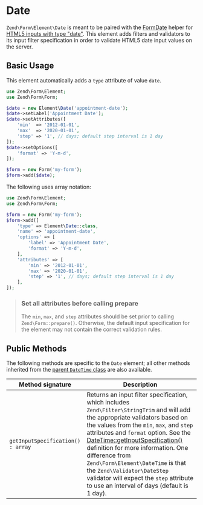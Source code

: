 # Date

`Zend\Form\Element\Date` is meant to be paired with the
[FormDate](../helper/form-date.md) helper for
[HTML5 inputs with type "date"](http://www.whatwg.org/specs/web-apps/current-work/multipage/states-of-the-type-attribute.html#date-state-%28type=date%29).
This element adds filters and validators to its input filter specification in
order to validate HTML5 date input values on the server.

## Basic Usage

This element automatically adds a `type` attribute of value `date`.

```php
use Zend\Form\Element;
use Zend\Form\Form;

$date = new Element\Date('appointment-date');
$date->setLabel('Appointment Date');
$date->setAttributes([
    'min'  => '2012-01-01',
    'max'  => '2020-01-01',
    'step' => '1', // days; default step interval is 1 day
]);
$date->setOptions([
    'format' => 'Y-m-d',
]);

$form = new Form('my-form');
$form->add($date);
```

The following uses array notation:

```php
use Zend\Form\Element;
use Zend\Form\Form;

$form = new Form('my-form');
$form->add([
	'type' => Element\Date::class,
	'name' => 'appointment-date',
	'options' => [
		'label' => 'Appointment Date',
		'format' => 'Y-m-d',
	],
	'attributes' => [
		'min' => '2012-01-01',
		'max' => '2020-01-01',
		'step' => '1', // days; default step interval is 1 day
	],
]);
```

> ### Set all attributes before calling prepare
> 
> The `min`, `max`, and `step` attributes should be set prior to calling
> `Zend\Form::prepare()`. Otherwise, the default input specification for the
> element may not contain the correct validation rules.

## Public Methods

The following methods are specific to the `Date` element; all other methods
inherited from the [parent `DateTime` class](date-time.md#public-methods) are also
available.

Method signature                  | Description
--------------------------------- | -----------
`getInputSpecification() : array` | Returns an input filter specification, which includes `Zend\Filter\StringTrim` and will add the appropriate validators based on the values from the `min`, `max`, and `step` attributes and `format` option. See the [DateTime::getInputSpecification()](date-time.md#public-methods) definition for more information. One difference from `Zend\Form\Element\DateTime` is that the `Zend\Validator\DateStep` validator will expect the `step` attribute to use an interval of days (default is 1 day).
